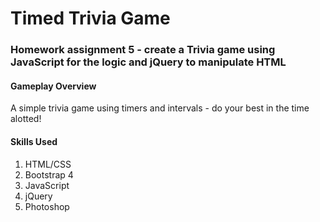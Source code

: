 # Timed Trivia Game
### Homework assignment 5 - create a Trivia game using JavaScript for the logic and jQuery to manipulate HTML
#### Gameplay Overview
A simple trivia game using timers and intervals - do your best in the time alotted!
#### Skills Used
1. HTML/CSS
1. Bootstrap 4
1. JavaScript
1. jQuery
1. Photoshop
